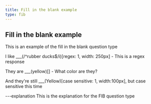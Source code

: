 ```yaml
---
title: Fill in the blank example
type: fib
---
```


## Fill in the blank example

This is an example of the fill in the blank question type

I like ___(/^rubber ducks$/i)[regex: 1, width: 250px] - This is a regex response

They are ___(yellow)[] - What color are they?

And they're still ___(Yellow)[case sensitive: 1, width:100px], but case sensitive this time

---explanation
This is the explanation for the FIB question type